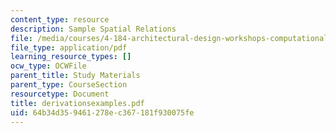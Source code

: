 ```yaml
---
content_type: resource
description: Sample Spatial Relations
file: /media/courses/4-184-architectural-design-workshops-computational-design-for-housing-spring-2002/64b34d359461278ec367181f930075fe_derivationsexamples.pdf
file_type: application/pdf
learning_resource_types: []
ocw_type: OCWFile
parent_title: Study Materials
parent_type: CourseSection
resourcetype: Document
title: derivationsexamples.pdf
uid: 64b34d35-9461-278e-c367-181f930075fe
---
```

